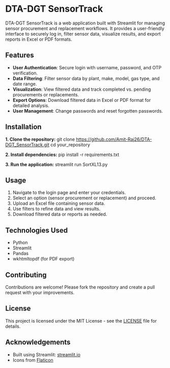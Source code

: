 # DTA-DGT SensorTrack

DTA-DGT SensorTrack is a web application built with Streamlit for managing sensor procurement and replacement workflows. It provides a user-friendly interface to securely log in, filter sensor data, visualize results, and export reports in Excel or PDF formats.

## Features

- **User Authentication**: Secure login with username, password, and OTP verification.
- **Data Filtering**: Filter sensor data by plant, make, model, gas type, and date range.
- **Visualization**: View filtered data and track completed vs. pending procurements or replacements.
- **Export Options**: Download filtered data in Excel or PDF format for detailed analysis.
- **User Management**: Change passwords and reset forgotten passwords.

## Installation

**1. Clone the repository:**
git clone https://github.com/Amit-Raj26/DTA-DGT_SensorTrack.git
cd your_repository

**2. Install dependencies:**
pip install -r requirements.txt

**3. Run the application:**
streamlit run SortXL13.py

## Usage

1. Navigate to the login page and enter your credentials.
2. Select an option (sensor procurement or replacement) and proceed.
3. Upload an Excel file containing sensor data.
4. Use filters to refine data and view results.
5. Download filtered data or reports as needed.

## Technologies Used

- Python
- Streamlit
- Pandas
- wkhtmltopdf (for PDF export)

## Contributing

Contributions are welcome! Please fork the repository and create a pull request with your improvements.

## License

This project is licensed under the MIT License - see the [LICENSE](LICENSE) file for details.

## Acknowledgements

- Built using Streamlit: [streamlit.io](https://streamlit.io)
- Icons from [Flaticon](https://www.flaticon.com)


